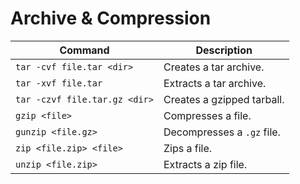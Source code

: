 # Archive & Compression

| Command | Description |
|--------|-------------|
| `tar -cvf file.tar <dir>` | Creates a tar archive. |
| `tar -xvf file.tar` | Extracts a tar archive. |
| `tar -czvf file.tar.gz <dir>` | Creates a gzipped tarball. |
| `gzip <file>` | Compresses a file. |
| `gunzip <file.gz>` | Decompresses a `.gz` file. |
| `zip <file.zip> <file>` | Zips a file. |
| `unzip <file.zip>` | Extracts a zip file. |
